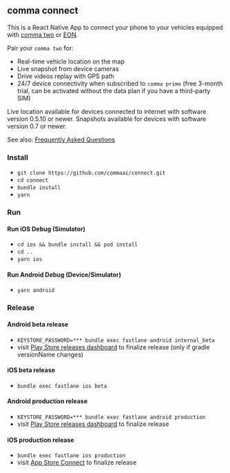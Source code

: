 ## comma connect

This is a React Native App to connect your phone to your vehicles equipped with [comma two](https://comma.ai/shop/products/comma-two-devkit) or [EON](https://comma.ai/shop/products/eon-gold-dashcam-devkit).

Pair your `comma two` for:

- Real-time vehicle location on the map
- Live snapshot from device cameras
- Drive videos replay with GPS path
- 24/7 device connectivity when subscribed to `comma prime` (free 3-month trial, can be activated without the data plan if you have a third-party SIM)

Live location available for devices connected to internet with software version 0.5.10 or newer.
Snapshots available for devices with software version 0.7 or newer.

See also: [Frequently Asked Questions](https://comma.ai/faq)

### Install
- `git clone https://github.com/commaai/connect.git`
- `cd connect`
- `bundle install`
- `yarn`

### Run

#### Run iOS Debug (Simulator)
- `cd ios && bundle install && pod install`
- `cd ..`
- `yarn ios`

#### Run Android Debug (Device/Simulator)
- `yarn android`

### Release

#### Android beta release
- `KEYSTORE_PASSWORD=*** bundle exec fastlane android internal_beta`
- visit [Play Store releases dashboard](https://play.google.com/apps/publish/) to finalize release (only if gradle versionName changes)

#### iOS beta release
- `bundle exec fastlane ios beta`

#### Android production release
- `KEYSTORE_PASSWORD=*** bundle exec fastlane android production`
- visit [Play Store releases dashboard](https://play.google.com/apps/publish/) to finalize release

#### iOS production release
- `bundle exec fastlane ios production`
- visit [App Store Connect](https://appstoreconnect.apple.com/) to finalize release
